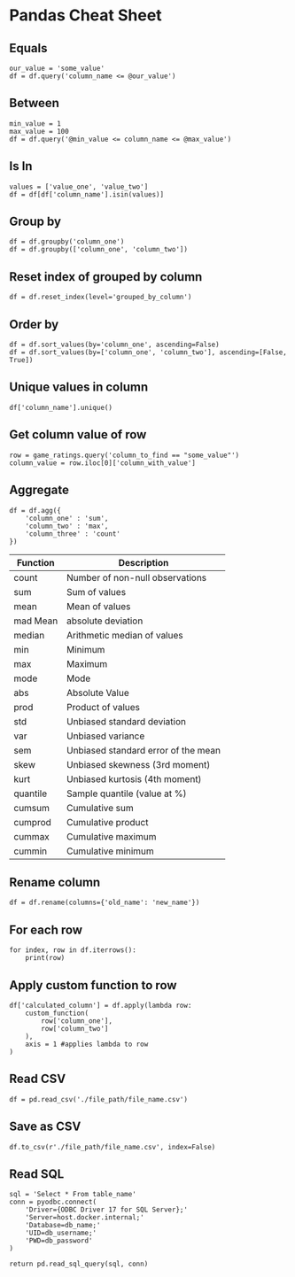 # Pandas Cheat Sheet

## Equals

    our_value = 'some_value'
    df = df.query('column_name <= @our_value')

## Between

    min_value = 1
    max_value = 100
    df = df.query('@min_value <= column_name <= @max_value')

## Is In

    values = ['value_one', 'value_two']
    df = df[df['column_name'].isin(values)]

## Group by

    df = df.groupby('column_one')
    df = df.groupby(['column_one', 'column_two'])

## Reset index of grouped by column

    df = df.reset_index(level='grouped_by_column')

## Order by

    df = df.sort_values(by='column_one', ascending=False)
    df = df.sort_values(by=['column_one', 'column_two'], ascending=[False, True])

## Unique values in column

    df['column_name'].unique()

## Get column value of row

    row = game_ratings.query('column_to_find == "some_value"')
    column_value = row.iloc[0]['column_with_value']

## Aggregate

    df = df.agg({
        'column_one' : 'sum',
        'column_two' : 'max',
        'column_three' : 'count'
    })

Function | Description
|---|---|
count |	Number of non-null observations
sum	| Sum of values
mean |Mean of values
mad	Mean | absolute deviation
median |	Arithmetic median of values
min | Minimum
max | Maximum
mode | Mode
abs | Absolute Value
prod | Product of values
std	| Unbiased standard deviation
var	| Unbiased variance
sem	| Unbiased standard error of the mean
skew | Unbiased skewness (3rd moment)
kurt | Unbiased kurtosis (4th moment)
quantile | Sample quantile (value at %)
cumsum | Cumulative sum
cumprod | Cumulative product
cummax | Cumulative maximum
cummin | Cumulative minimum

## Rename column

    df = df.rename(columns={'old_name': 'new_name'})

## For each row

    for index, row in df.iterrows():
        print(row)

## Apply custom function to row

    df['calculated_column'] = df.apply(lambda row: 
        custom_function(
            row['column_one'], 
            row['column_two']
        ),
        axis = 1 #applies lambda to row
    )

## Read CSV

    df = pd.read_csv('./file_path/file_name.csv')

## Save as CSV

    df.to_csv(r'./file_path/file_name.csv', index=False)

## Read SQL

    sql = 'Select * From table_name'
    conn = pyodbc.connect(
        'Driver={ODBC Driver 17 for SQL Server};'
        'Server=host.docker.internal;'
        'Database=db_name;'
        'UID=db_username;'
        'PWD=db_password'
    )

    return pd.read_sql_query(sql, conn)